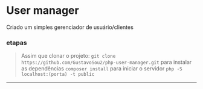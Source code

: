 # User manager

Criado um simples gerenciador de usuário/clientes

### etapas
> Assim que clonar o projeto: 
```git clone https://github.com/GustavoSou2/php-user-manager.git```
para instalar as dependências
`composer install`
para iniciar o servidor 
`php -S localhost:(porta) -t public`
---